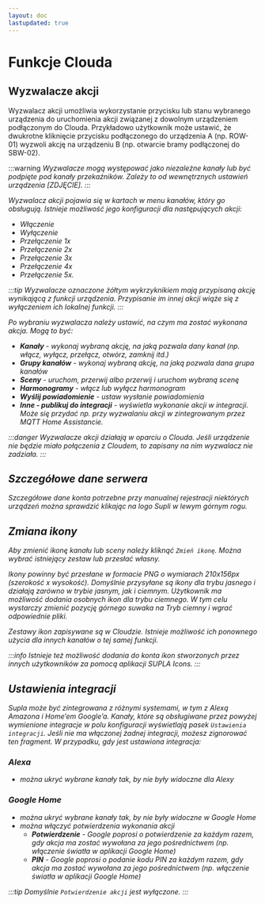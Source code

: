 ```yaml
---
layout: doc
lastupdated: true
---
```

# Funkcje Clouda


## Wyzwalacze akcji

Wyzwalacz akcji umożliwia wykorzystanie przycisku lub stanu wybranego urządzenia do uruchomienia akcji związanej z dowolnym urządzeniem podłączonym do Clouda. Przykładowo użytkownik może ustawić, że dwukrotne kliknięcie przycisku podłączonego do urządzenia A (np. ROW-01) wyzwoli akcję na urządzeniu B (np. otwarcie bramy podłączonej do SBW-02).

:::warning <i/>
_Wyzwalacze mogą występować jako niezależne kanały lub być podpięte pod kanały przekaźników. Zależy to od wewnętrznych ustawień urządzenia [ZDJĘCIE]._
:::

Wyzwalacz akcji pojawia się w kartach w menu kanałów, który go obsługują. Istnieje możliwość jego konfiguracji dla następujących akcji:



* Włączenie
* Wyłączenie
* Przełączenie 1x
* Przełączenie 2x
* Przełączenie 3x
* Przełączenie 4x
* Przełączenie 5x.

:::tip <i/>
Wyzwalacze oznaczone żółtym wykrzyknikiem mają przypisaną akcję wynikającą z funkcji urządzenia. Przypisanie im innej akcji wiąże się z wyłączeniem ich lokalnej funkcji.
:::

Po wybraniu wyzwalacza należy ustawić, na czym ma zostać wykonana akcja. Mogą to być:
* **Kanały** - wykonaj wybraną akcję, na jaką pozwala dany kanał (np. włącz, wyłącz, przełącz, otwórz, zamknij itd.)
* **Grupy kanałów** - wykonaj wybraną akcję, na jaką pozwala dana grupa kanałów
* **Sceny** - uruchom, przerwij albo przerwij i uruchom wybraną scenę
* **Harmonogramy** - włącz lub wyłącz harmonogram
* **Wyślij powiadomienie** - ustaw wysłanie powiadomienia
* **Inne - publikuj do integracji** - wyświetla wykonanie akcji w integracji. Może się przydać np. przy wyzwalaniu akcji w zintegrowanym przez MQTT Home Assistancie.

:::danger <i/>
Wyzwalacze akcji działają w oparciu o Clouda. Jeśli urządzenie nie będzie miało połączenia z Cloudem, to zapisany na nim wyzwalacz nie zadziała.
:::

## Szczegółowe dane serwera

Szczegółowe dane konta potrzebne przy manualnej rejestracji niektórych urządzeń można sprawdzić klikając na logo Supli w lewym górnym rogu.


## Zmiana ikony

Aby zmienić ikonę kanału lub sceny należy kliknąć `Zmień ikonę`. Można wybrać istniejący zestaw lub przesłać własny.

Ikony powinny być przesłane w formacie PNG o wymiarach 210x156px (szerokość x wysokość). Domyślnie przysyłane są ikony dla trybu jasnego i działają zarówno w trybie jasnym, jak i ciemnym. Użytkownik ma możliwość dodania osobnych ikon dla trybu ciemnego. W tym celu wystarczy zmienić pozycję górnego suwaka na Tryb ciemny i wgrać odpowiednie pliki.

Zestawy ikon zapisywane są w Cloudzie. Istnieje możliwość ich ponownego użycia dla innych kanałów o tej samej funkcji.

:::info <i/>
Istnieje też możliwość dodania do konta ikon stworzonych przez innych użytkowników za pomocą aplikacji SUPLA Icons.
:::

## Ustawienia integracji
Supla może być zintegrowana z różnymi systemami, w tym z Alexą Amazona i Home’em Google’a. Kanały, które są obsługiwane przez powyżej wymienione integracje w polu konfiguracji wyświetlają pasek `Ustawienia integracji`. Jeśli nie ma włączonej żadnej integracji, możesz zignorować ten fragment. W przypadku, gdy jest ustawiona integracja:

### Alexa
* można ukryć wybrane kanały tak, by nie były widoczne dla Alexy

### Google Home
* można ukryć wybrane kanały tak, by nie były widoczne w Google Home
* można włączyć potwierdzenia wykonania akcji
    * **Potwierdzenie** - Google poprosi o potwierdzenie za każdym razem, gdy akcja ma zostać wywołana za jego pośrednictwem (np. włączenie światła w aplikacji Google Home)
    * **PIN** - Google poprosi o podanie kodu PIN za każdym razem, gdy akcja ma zostać wywołana za jego pośrednictwem (np. włączenie światła w aplikacji Google Home)

:::tip <i/>
Domyślnie `Potwierdzenie akcji` jest wyłączone.
:::

<script setup>
import { useData } from 'vitepress'
const base = 'https://github.com/jaku2019/supla-vademecum/docs/public'
const srcImgs = [
  {
    link: 'img/pl/cloud/wprowadzenie/supla_diagram_2.png'
  },
  {
    title: 'Tytuł',
    description: 'przykładowy opis',
    link: `img/pl/cloud/wprowadzenie/supla_diagram_2.png`
  },
]

</script>

<many-pictures :srcImgs='srcImgs' :lazy='true' />